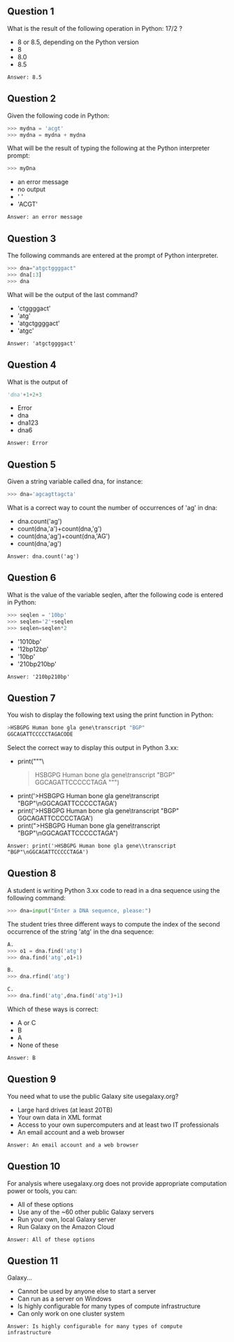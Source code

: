 ## Question 1
What is the result of the following operation in Python: 17/2 ?
* 8 or 8.5, depending on the Python version
* 8
* 8.0
* 8.5
```
Answer: 8.5
```

## Question 2
Given the following code in Python:
```python
>>> mydna = 'acgt'
>>> mydna = mydna + mydna
```
What will be the result of typing the following at the Python interpreter prompt:
```python
>>> myDna
```
* an error message
* no output
* ' '
* 'ACGT'
```
Answer: an error message
```

## Question 3
The following commands are entered at the prompt of Python interpreter.
```python
>>> dna="atgctggggact"
>>> dna[:3]
>>> dna
```
What will be the output of the last command?
* 'ctggggact'
* 'atg'
* 'atgctggggact'
* 'atgc'
```
Answer: 'atgctggggact'
```

## Question 4
What is the output of
```python
'dna'+1+2+3
```
* Error
* dna
* dna123
* dna6
```
Answer: Error
```

## Question 5
Given a string variable called dna, for instance:
```python
>>> dna='agcagttagcta'
```
What is a correct way to count the number of occurrences of 'ag' in dna:
* dna.count('ag')
* count(dna,'a')+count(dna,'g')
* count(dna,'ag')+count(dna,'AG')
* count(dna,'ag')
```
Answer: dna.count('ag')
```

## Question 6
What is the value of the variable seqlen, after the following code is entered in Python:
```python
>>> seqlen = '10bp'
>>> seqlen='2'+seqlen
>>> seqlen=seqlen*2
```
* '1010bp'
* '12bp12bp'
* '10bp'
* '210bp210bp'
```
Answer: '210bp210bp'
```

## Question 7
You wish to display the following text using the print function in Python:
```python
>HSBGPG Human bone gla gene\transcript "BGP"
GGCAGATTCCCCCTAGACODE
```
Select the correct way to display this output in Python 3.xx:
* print("""\
  >HSBGPG Human bone gla gene\transcript "BGP" GGCAGATTCCCCCTAGA
  """)
* print('>HSBGPG Human bone gla gene\\transcript "BGP"\nGGCAGATTCCCCCTAGA')
* print('>HSBGPG Human bone gla gene\transcript "BGP"
  GGCAGATTCCCCCTAGA')
* print(">HSBGPG Human bone gla gene\transcript "BGP"\nGGCAGATTCCCCCTAGA")
```
Answer: print('>HSBGPG Human bone gla gene\\transcript "BGP"\nGGCAGATTCCCCCTAGA')
```

## Question 8
A student is writing Python 3.xx code to read in a dna sequence using the following command:
```python
>>> dna=input("Enter a DNA sequence, please:")
```
The student tries three different ways to compute the index of the second occurrence of the string 'atg' in the dna sequence:
```python
A.
>>> o1 = dna.find('atg')
>>> dna.find('atg',o1+1)

B.
>>> dna.rfind('atg')

C. 
>>> dna.find('atg',dna.find('atg')+1) 
```
Which of these ways is correct:
* A or C
* B
* A
* None of these
```
Answer: B
```

## Question 9
You need what to use the public Galaxy site usegalaxy.org?
* Large hard drives (at least 20TB)
* Your own data in XML format
* Access to your own supercomputers and at least two IT professionals
* An email account and a web browser
```
Answer: An email account and a web browser
```

## Question 10
For analysis where usegalaxy.org does not provide appropriate computation power or tools, you can:
* All of these options
* Use any of the ~60 other public Galaxy servers
* Run your own, local Galaxy server
* Run Galaxy on the Amazon Cloud
```
Answer: All of these options
```

## Question 11
Galaxy...
* Cannot be used by anyone else to start a server
* Can run as a server on Windows
* Is highly configurable for many types of compute infrastructure
* Can only work on one cluster system
```
Answer: Is highly configurable for many types of compute infrastructure
```
